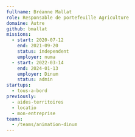 ```yaml
---
fullname: Bréanne Mallat
role: Responsable de portefeuille Agriculture
domaine: Autre
github: bmallat
missions:
  - start: 2020-07-12
    end: 2021-09-20
    status: independent
    employer: numa
  - start: 2022-03-14
    end: 2024-01-13
    employer: Dinum
    status: admin
startups:
  - tous-a-bord
previously:
  - aides-territoires
  - locatio
  - mon-entreprise
teams:
  - /teams/animation-dinum
---
```

